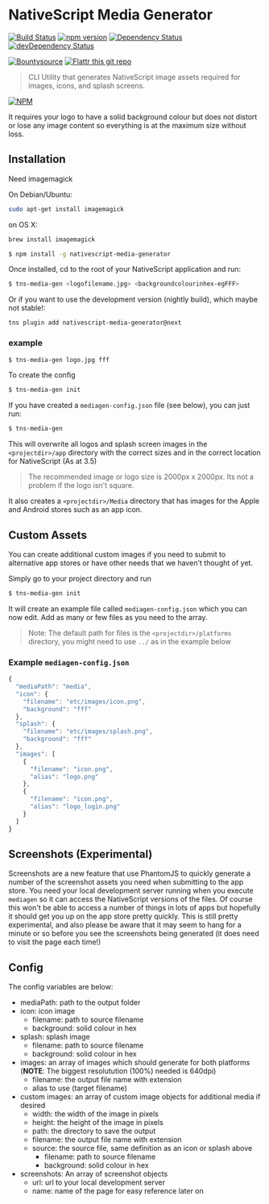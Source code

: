 # NativeScript Media Generator

[![Build Status](https://travis-ci.org/hypery2k/nativescript-media-generator.svg?branch=master)](https://travis-ci.org/hypery2k/nativescript-media-generator) [![npm version](https://badge.fury.io/js/nativescript-media-generator.svg)](http://badge.fury.io/js/nativescript-media-generator) [![Dependency Status](https://david-dm.org/hypery2k/nativescript-media-generator.svg)](https://david-dm.org/hypery2k/nativescript-media-generator) [![devDependency Status](https://david-dm.org/hypery2k/nativescript-media-generator/dev-status.svg)](https://david-dm.org/hypery2k/nativescript-media-generator#info=devDependencies) 

[![Bountysource](https://www.bountysource.com/badge/tracker?tracker_id=11673029)](https://www.bountysource.com/trackers/11673029-hypery2k-nativescript-media-generatorerator?utm_source=11673029&utm_medium=shield&utm_campaign=TRACKER_BADGE) [![Flattr this git repo](http://api.flattr.com/button/flattr-badge-large.png)](https://flattr.com/submit/auto?user_id=mreinhardt&url=https://github.com/hypery2k/nativescript-media-generator&title=badges&language=&tags=github&category=software)

> CLI Utility that generates NativeScript image assets required for images, icons, and splash screens. 

[![NPM](https://nodei.co/npm/nativescript-media-generator.png?downloads=true&downloadRank=true&stars=true)](https://nodei.co/npm/nativescript-media-generator/)

It requires your logo to have a solid background colour but does not distort or lose any image content so everything is at the maximum size without loss.

## Installation

Need imagemagick

On Debian/Ubuntu:

```bash
sudo apt-get install imagemagick
```

on OS X:

```bash
brew install imagemagick
```

```bash
$ npm install -g nativescript-media-generator
```

Once installed, cd to the root of your NativeScript application and run:
```bash
$ tns-media-gen <logofilename.jpg> <backgroundcolourinhex-egFFF>
```


Or if you want to use the development version (nightly build), which maybe not stable!:

```
tns plugin add nativescript-media-generator@next
```

### example

```bash
$ tns-media-gen logo.jpg fff
```

To create the config 

```bash
$ tns-media-gen init
```

If you have created a `mediagen-config.json` file (see below), you can just run:
```bash
$ tns-media-gen
```

This will overwrite all logos and splash screen images in the `<projectdir>/app` directory with the correct sizes and in the correct location for NativeScript (As at 3.5)
> The recommended image or logo size is 2000px x 2000px. Its not a problem if the logo isn't square.

It also creates a `<projectdir>/Media` directory that has images for the Apple and Android stores such as an app icon.

## Custom Assets
You can create additional custom images if you need to submit to alternative app stores or have other needs that we haven't thought of yet.

Simply go to your project directory and run
```bash
$ tns-media-gen init
```

It will create an example file called `mediagen-config.json` which you can now edit. Add as many or few files as you need to the array.

> Note: The default path for files is the `<projectdir>/platforms` directory, you might need to use `../` as in the example below

### Example `mediagen-config.json`
```javascript
{
  "mediaPath": "media",
  "icon": {
    "filename": "etc/images/icon.png",
    "background": "fff"
  },
  "splash": {
    "filename": "etc/images/splash.png",
    "background": "fff"
  },
  "images": [
    {
      "filename": "icon.png",
      "alias": "logo.png"
    },
    {
      "filename": "icon.png",
      "alias": "logo_login.png"
    }
  ]
}
```

## Screenshots (Experimental)
Screenshots are a new feature that use PhantomJS to quickly generate a number of the screenshot assets you need when submitting to the app store. You need your local development server running when you execute `mediagen` so it can access the NativeScript versions of the files. Of course this won't be able to access a number of things in lots of apps but hopefully it should get you up on the app store pretty quickly.
This is still pretty experimental, and also please be aware that it may seem to hang for a minute or so before you see the screenshots being generated (it does need to visit the page each time!)


## Config
The config variables are below:
- mediaPath: path to the output folder
- icon: icon image
    - filename: path to source filename
    - background: solid colour in hex
- splash: splash image
    - filename: path to source filename
    - background: solid colour in hex
- images: an array of images which should generate for both platforms (**NOTE**: The biggest resolutution (100%) needed is 640dpi)
    - filename: the output file name with extension
    - alias to use (target filename)
- custom images: an array of custom image objects for additional media if desired
    - width: the width of the image in pixels
    - height: the height of the image in pixels
    - path: the directory to save the output
    - filename: the output file name with extension
    - source: the source file, same definition as an icon or splash above
        - filename: path to source filename
        - background: solid colour in hex
- screenshots: An array of screenshot objects
    - url: url to your local development server
    - name: name of the page for easy reference later on
